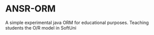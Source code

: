 # ANSR-ORM
A simple experimental java ORM for educational purposes. Teaching students the O/R model in SoftUni
